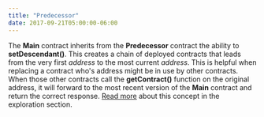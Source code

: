 ```yaml
---
title: "Predecessor"
date: 2017-09-21T05:00:00-06:00
---
```

The **Main** contract inherits from the **Predecessor** contract the ability to **setDescendant()**. This creates a chain of deployed contracts that leads from the very first *address* to the most current *address*. This is helpful when replacing a contract who's address might be in use by other contracts. When those other contracts call the **getContract()** function on the original address, it will forward to the most recent version of the **Main** contract and return the correct response. [Read more](/exploration/contractmigration) about this concept in the exploration section. 

<!--RQC CODE solidity Predecessor/Predecessor.sol -->
